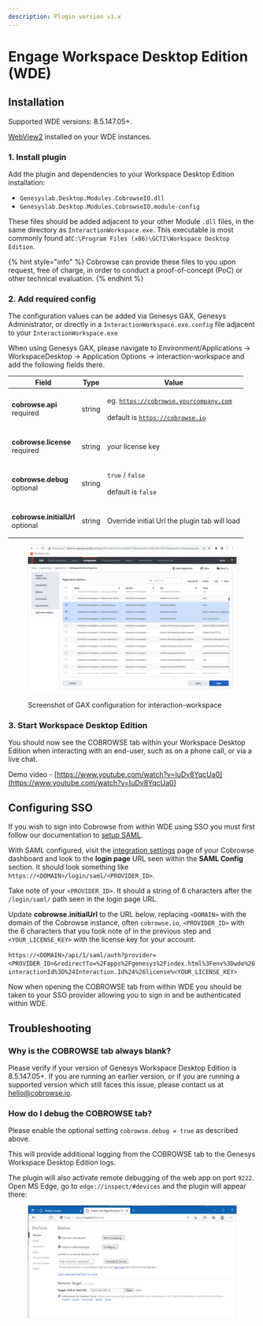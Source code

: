 ```yaml
---
description: Plugin version v1.x
---
```


# Engage Workspace Desktop Edition (WDE)

## Installation

Supported WDE versions: 8.5.147.05+.

[WebView2](https://docs.genesys.com/Documentation/IW/8.5.1/Developer/Chromium) installed on your WDE instances.

### 1. Install plugin

Add the plugin and dependencies to your Workspace Desktop Edition installation:

* `Genesyslab.Desktop.Modules.CobrowseIO.dll`
* `Genesyslab.Desktop.Modules.CobrowseIO.module-config`

These files should be added adjacent to your other Module `.dll` files, in the same directory as `InteractionWorkspace.exe`. This executable is most commonly found at`C:\Program Files (x86)\GCTI\Workspace Desktop Edition`.

{% hint style="info" %}
Cobrowse can provide these files to you upon request, free of charge, in order to conduct a proof-of-concept (PoC) or other technical evaluation.
{% endhint %}

### 2. Add required config

The configuration values can be added via Genesys GAX, Genesys Administrator, or directly in a `InteractionWorkspace.exe.config` file adjacent to your `InteractionWorkspace.exe`

When using Genesys GAX, please navigate to Environment/Applications -> WorkspaceDesktop -> Application Options -> interaction-workspace and add the following fields there.&#x20;

| Field                                                   | Type   | Value                                                                                                       |
| ------------------------------------------------------- | ------ | ----------------------------------------------------------------------------------------------------------- |
| <p><strong>cobrowse.api</strong><br>required</p>        | string | <p>eg. <code>https://cobrowse.yourcompany.com</code><br><br>default is <code>https://cobrowse.io</code></p> |
| <p><strong>cobrowse.license</strong><br>required</p>    | string | your license key                                                                                            |
| <p><strong>cobrowse.debug</strong><br>optional</p>      | string | <p><code>true</code> / <code>false</code><br><br>default is <code>false</code></p>                          |
| <p><strong>cobrowse.initialUrl</strong><br>optional</p> | string | Override initial Url the plugin tab will load                                                               |

<figure><img src="../../../.gitbook/assets/genesys_wde_gax_settings.png" alt=""><figcaption><p>Screenshot of GAX configuration for interaction-workspace</p></figcaption></figure>

### 3. Start Workspace Desktop Edition

You should now see the COBROWSE tab within your Workspace Desktop Edition when interacting with an end-user, such as on a phone call, or via a live chat.&#x20;

Demo video - [https://www.youtube.com/watch?v=IuDv8YqcUa0](https://www.youtube.com/watch?v=IuDv8YqcUa0)

## Configuring SSO

If you wish to sign into Cobrowse from within WDE using SSO you must first follow our documentation to [setup SAML](https://docs.cobrowse.io/agent-side-integrations/authentication-saml-2.0).

With SAML configured, visit the [integration settings](https://cobrowse.io/dashboard/settings/integrations) page of your Cobrowse dashboard and look to the **login page** URL seen within the **SAML Config** section. It should look something like `https://<DOMAIN>/login/saml/<PROVIDER_ID>`.

Take note of your `<PROVIDER_ID>`. It should a string of 6 characters after the `/login/saml/` path seen in the login page URL.

Update **cobrowse.initialUrl** to the URL below, replacing `<DOMAIN>` with the domain of the Cobrowse instance, often `cobrowse.io`, `<PROVIDER_ID>` with the 6 characters that you took note of in the previous step and `<YOUR_LICENSE_KEY>` with the license key for your account.

`https://<DOMAIN>/api/1/saml/auth?provider=<PROVIDER_ID>&redirectTo=%2Fapps%2Fgenesys%2Findex.html%3Fenv%3Dwde%26interactionId%3D%24Interaction.Id%24%26license%<YOUR_LICENSE_KEY>`

Now when opening the COBROWSE tab from within WDE you should be taken to your SSO provider allowing you to sign in and be authenticated within WDE.

## Troubleshooting

### Why is the COBROWSE tab always blank?

Please verify if your version of Genesys Workspace Desktop Edition is 8.5.147.05+. If you are running an earlier version, or if you are running a supported version which still faces this issue, please contact us at [hello@cobrowse.io](mailto:hello@cobrowse.io).

### How do I debug the COBROWSE tab?

Please enable the optional setting `cobrowse.debug = true` as described above.&#x20;

This will provide additional logging from the COBROWSE tab to the Genesys Workspace Desktop Edition logs.&#x20;

The plugin will also activate remote debugging of the web app on port `9222`. Open MS Edge, go to `edge://inspect/#devices` and the plugin will appear there:

<figure><img src="../../../.gitbook/assets/edge_debugging.png" alt=""><figcaption></figcaption></figure>
